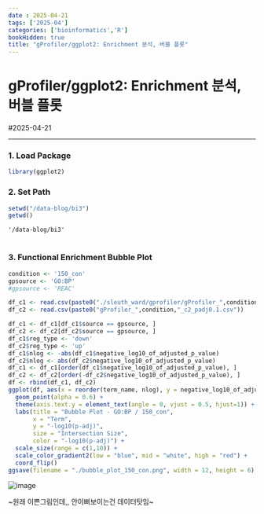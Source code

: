 ```yaml
---
date : 2025-04-21
tags: ['2025-04']
categories: ['bioinformatics','R']
bookHidden: true
title: "gProfiler/ggplot2: Enrichment 분석, 버블 플롯"
---
```


# gProfiler/ggplot2: Enrichment 분석, 버블 플롯

#2025-04-21

---

### 1. Load Package

```r
library(ggplot2)
```

###

### 2. Set Path

```r
setwd("/data-blog/bi3")
getwd()
```
```plain text
'/data-blog/bi3'
```

#

### 3. Functional Enrichment Bubble Plot

```r
condition <- '150_con'
gpsource <- 'GO:BP'
#gpsource <- 'REAC'

df_c1 <- read.csv(paste0("./sleuth_ward/gprofiler/gProfiler_",condition,"_termsize.csv"))
df_c2 <- read.csv(paste0("gProfiler_",condition,"_c2_padj0.1.csv"))

df_c1 <- df_c1[df_c1$source == gpsource, ]
df_c2 <- df_c2[df_c2$source == gpsource, ]
df_c1$reg_type <- 'down'
df_c2$reg_type <- 'up'
df_c1$nlog <- -abs(df_c1$negative_log10_of_adjusted_p_value)
df_c2$nlog <- abs(df_c2$negative_log10_of_adjusted_p_value)
df_c1 <- df_c1[order(df_c1$negative_log10_of_adjusted_p_value), ]
df_c2 <- df_c2[order(-df_c2$negative_log10_of_adjusted_p_value), ]
df <- rbind(df_c1, df_c2)
ggplot(df, aes(x = reorder(term_name, nlog), y = negative_log10_of_adjusted_p_value, size = intersection_size, color = nlog)) +
  geom_point(alpha = 0.6) +
  theme(axis.text.y = element_text(angle = 0, vjust = 0.5, hjust=1)) +
  labs(title = "Bubble Plot - GO:BP / 150_con",
       x = "Term",
       y = "-log10(p-adj)",
       size = "Intersection Size",
       color = "-log10(p-adj)") +
  scale_size(range = c(1,10)) +
  scale_color_gradient2(low = "blue", mid = "white", high = "red") +
  coord_flip()
ggsave(filename = "./bubble_plot_150_con.png", width = 12, height = 6)
```
![image](https://github.com/user-attachments/assets/6c08353b-e0b1-4f29-999a-7ca9fe4ec2fd)


~원래 이쁜그림인데,, 안이뻐보이는건 데이터탓임~

#
